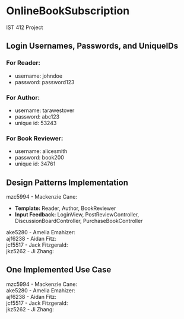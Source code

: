 # OnlineBookSubscription
IST 412 Project<br>

## Login Usernames, Passwords, and UniqueIDs
### For Reader: 
- username: johndoe
- password: password123

### For Author:
- username: tarawestover
- password: abc123
- unique id: 53243

### For Book Reviewer: 
- username: alicesmith
- password: book200
- unique id: 34761

## Design Patterns Implementation
mzc5994 - Mackenzie Cane: <br> 

- **Template:** Reader, Author, BookReviewer
- **Input Feedback:** LoginView, PostReviewController, DiscussionBoardController, PurchaseBookController

ake5280 - Amelia Emahizer: <br> 
ajf6238 - Aidan Fitz: <br> 
jcf5517 - Jack Fitzgerald: <br> 
jkz5262 - Ji Zhang: <br> 

## One Implemented Use Case 
mzc5994 - Mackenzie Cane: <br> 
ake5280 - Amelia Emahizer: <br> 
ajf6238 - Aidan Fitz: <br> 
jcf5517 - Jack Fitzgerald: <br> 
jkz5262 - Ji Zhang: <br> 
